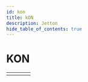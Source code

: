 ```yaml
---
id: kon
title: kON
description: Jetton
hide_table_of_contents: true
---
```


# KON

|     |     |     |     |
| --- | --- | --- | --- |
|     |     |     |     |
